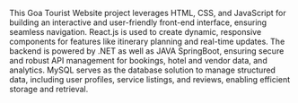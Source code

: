 This Goa Tourist Website project leverages HTML, CSS, and JavaScript for building an interactive and user-friendly front-end interface, ensuring seamless navigation. React.js is used to create dynamic, responsive components for features like itinerary planning and real-time updates. The backend is powered by .NET as well as JAVA SpringBoot, ensuring secure and robust API management for bookings, hotel and vendor data, and analytics. MySQL serves as the database solution to manage structured data, including user profiles, service listings, and reviews, enabling efficient storage and retrieval.

